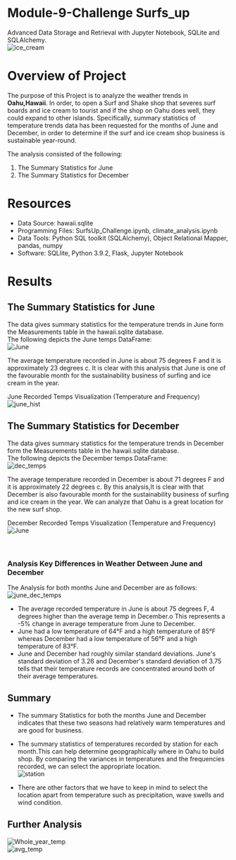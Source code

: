 # Module-9-Challenge  Surfs_up
Advanced Data Storage and Retrieval with Jupyter Notebook, SQLite and SQLAlchemy.<br>
![ice_cream](/surfs_up/Image/ice_cream.png) <br>

# Overview of Project #
The purpose of this Project is to analyze the weather trends in **Oahu,Hawaii**. In order, to open a Surf and Shake shop that severes surf boards and ice cream to tourist and if the shop on Oahu does well, they could expand to other islands. Specifically, summary statistics of temperature trends data has been requested for the months of June and December, in order to determine if the surf and ice cream shop business is sustainable year-round.

The analysis consisted of the following:
1. The Summary Statistics for June
2. The Summary Statistics for December

# Resources #

- Data Source: hawaii.sqlite
- Programming Files: SurfsUp_Challenge.ipynb, climate_analysis.ipynb
-	Data Tools: Python SQL toolkit (SQLAlchemy), Object Relational Mapper, pandas, numpy
- Software: SQLlite, Python 3.9.2, Flask, Jupyter Notebook

# Results #
## The Summary Statistics for June ##
The data gives summary statistics for the temperature trends in June form the Measurements table in the hawaii.sqlite database.<br>
The following depicts the June temps DataFrame:<br>
![June](/surfs_up/Image/June_temp.png) <br>

The average temperature recorded in June is about 75 degrees F and it is approximately 23 degrees c. It is clear with this analysis that June is one of the favourable month for the sustainability business of surfing and ice cream in the year.<br>

June Recorded Temps Visualization (Temperature and Frequency)<br>
![june_hist](/surfs_up/Image/june_hist.png) <br>

## The Summary Statistics for December ##
The data gives summary statistics for the temperature trends in December form the Measurements table in the hawaii.sqlite database.<br>
The following depicts the December temps DataFrame:<br>
![dec_temps](/surfs_up/Image/dec_temps.png) <br>

The average temperature recorded in December is about 71 degrees F and it is approximately 22 degrees c. By this analysis,It is clear with that December is also favourable month for the sustainability business of surfing and ice cream in the year. We can analyze that Oahu is a great location for the new surf shop.<br>

December Recorded Temps Visualization (Temperature and Frequency)<br>
![June](/surfs_up/Image/dec_hist.png) <br>
<br><br>
### Analysis Key Differences in Weather Detween June and December ###
The Analysis for both months June and December are as follows:<br>
![june_dec_temps](/surfs_up/Image/june_dec_temps.png) <br>
- The average recorded temperature in June is about 75 degrees F, 4 degrees higher than the average temp in December.o	This represents a -5% change in average temperature from June to December.
- June had a low temperature of 64°F and a high temperature of 85°F whereas December had a low temperature of 56°F and a high temperature of 83°F. 
- June and December had roughly similar standard deviations. June's standard deviation of 3.26 and December's standard deviation of 3.75 tells  that their temperature records are concentrated around both of their average temperatures. 

## Summary ##
- The summary Statistics for both the months June and December indicates that these two seasons had relatively warm temperatures and are good for business.

- The summary statistics of temperatures recorded by station for each month.This can help determine geopgraphically where in Oahu to build shop. By comparing the variances in temperatures and the frequencies recorded, we can select the appropriate location.<br>
![station](/surfs_up/Image/station.png) <br>
- There are other factors that we have to keep in mind to select the location apart from temperature such as precipitation, wave swells and wind condition.
## Further Analysis ##
![Whole_year_temp](/surfs_up/Image/Whole_year_temp.png) <br>
![avg_temp](/surfs_up/Image/avg_temp.png) <br>

